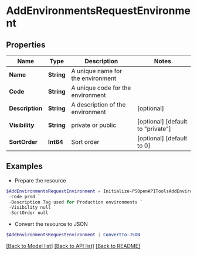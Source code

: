 # AddEnvironmentsRequestEnvironment
## Properties

Name | Type | Description | Notes
------------ | ------------- | ------------- | -------------
**Name** | **String** | A unique name for the environment | 
**Code** | **String** | A unique code for the environment | 
**Description** | **String** | A description of the environment | [optional] 
**Visibility** | **String** | private or public | [optional] [default to "private"]
**SortOrder** | **Int64** | Sort order | [optional] [default to 0]

## Examples

- Prepare the resource
```powershell
$AddEnvironmentsRequestEnvironment = Initialize-PSOpenAPIToolsAddEnvironmentsRequestEnvironment  -Name Production `
 -Code prod `
 -Description Tag used for Production environments `
 -Visibility null `
 -SortOrder null
```

- Convert the resource to JSON
```powershell
$AddEnvironmentsRequestEnvironment | ConvertTo-JSON
```

[[Back to Model list]](../README.md#documentation-for-models) [[Back to API list]](../README.md#documentation-for-api-endpoints) [[Back to README]](../README.md)


